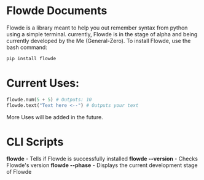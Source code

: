 # Flowde Documents
Flowde is a library meant to help you out remember syntax from python using a simple terminal. currently, Flowde is in the stage of alpha and being currently developed by the Me (General-Zero). To install Flowde, use the bash command:
```bash
pip install flowde
```
# Current Uses:
```py
flowde.num(5 + 5) # Outputs: 10
flowde.text("Text here <--") # Outputs your text
```
More Uses will be added in the future.
# CLI Scripts
**flowde** - Tells if Flowde is successfully installed
**flowde --version** - Checks Flowde's version
**flowde --phase** - Displays the current development stage of Flowde

